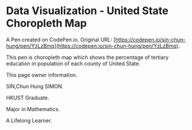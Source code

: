 # Data Visualization - United State Choropleth Map

A Pen created on CodePen.io. Original URL: [https://codepen.io/sin-chun-hung/pen/YzLzBmq](https://codepen.io/sin-chun-hung/pen/YzLzBmq).

This pen is choropleth map which shows the percentage of tertiary education in population of each county of United State. 

This page owner information.

SIN,Chun Hung SIMON. 

HKUST Graduate. 

Major in Mathematics.

A Lifelong Learner.
